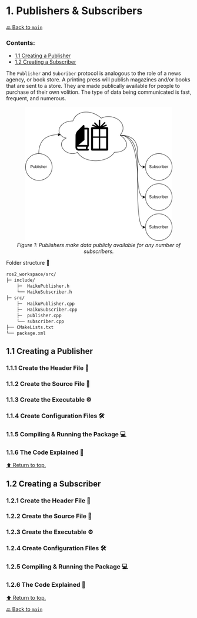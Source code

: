 # 1. Publishers & Subscribers

[🔙 Back to `main`](https://github.com/Woolfrey/tutorial_ros2/blob/main/README.md#ros2-c-tutorials)

### Contents:
- [1.1 Creating a Publisher](https://github.com/Woolfrey/tutorial_ros2/blob/publisher/README.md#11-creating-a-publisher)
- [1.2 Creating a Subscriber](https://github.com/Woolfrey/tutorial_ros2/blob/publisher/README.md#12-creating-a-subscriber)


The `Publisher` and `Subcriber` protocol is analogous to the role of a news agency, or book store. A printing press will publish magazines and/or books that are sent to a store. They are made publically available for people to purchase of their own volition. The type of data being communicated is fast, frequent, and numerous.

<p align="center">
  <img src="assets/PublisherSubscriberModel.png" width="400" height="auto" alt="Publisher/Subscriber Model."/>
  <br>
  <em>Figure 1: Publishers make data publicly available for any number of subscribers.</em>
</p>

Folder structure :file_folder:
```
ros2_workspace/src/
├─ include/
    ├─  HaikuPublisher.h
    └── HaikuSubscriber.h
├─ src/
    ├─  HaikuPublisher.cpp
    ├─  HaikuSubscriber.cpp
    ├─  publisher.cpp
    └── subscriber.cpp
├── CMakeLists.txt
└── package.xml
```

## 1.1 Creating a Publisher

### 1.1.1 Create the Header File :page_facing_up:

### 1.1.2 Create the Source File :page_facing_up:

### 1.1.3 Create the Executable :gear:

### 1.1.4 Create Configuration Files :hammer_and_wrench:

### 1.1.5 Compiling & Running the Package :computer:

### 1.1.6 The Code Explained 🔎

[⬆️ Return to top.](https://github.com/Woolfrey/tutorial_ros2/blob/publisher/README.md#1-publishers--subscribers)

## 1.2 Creating a Subscriber

### 1.2.1 Create the Header File :page_facing_up:

### 1.2.2 Create the Source File :page_facing_up:

### 1.2.3 Create the Executable :gear:

### 1.2.4 Create Configuration Files :hammer_and_wrench:

### 1.2.5 Compiling & Running the Package :computer:

### 1.2.6 The Code Explained 🔎

[⬆️ Return to top.](https://github.com/Woolfrey/tutorial_ros2/blob/publisher/README.md#1-publishers--subscribers)

[🔙 Back to `main`](https://github.com/Woolfrey/tutorial_ros2/blob/main/README.md#ros2-c-tutorials)
